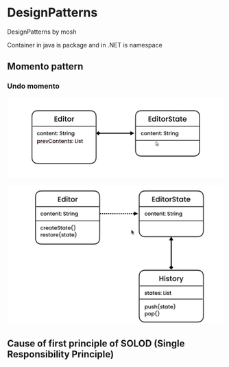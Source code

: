 # DesignPatterns
DesignPatterns by mosh


Container in java is package and in .NET is namespace 


 ## Momento pattern
 ### Undo momento

![momento uml](/1_momento_pattern/pictures/momento_1.png)

![momento uml](/1_momento_pattern/pictures/momento_2.png)

## Cause of first principle of SOLOD (Single Responsibility Principle)
